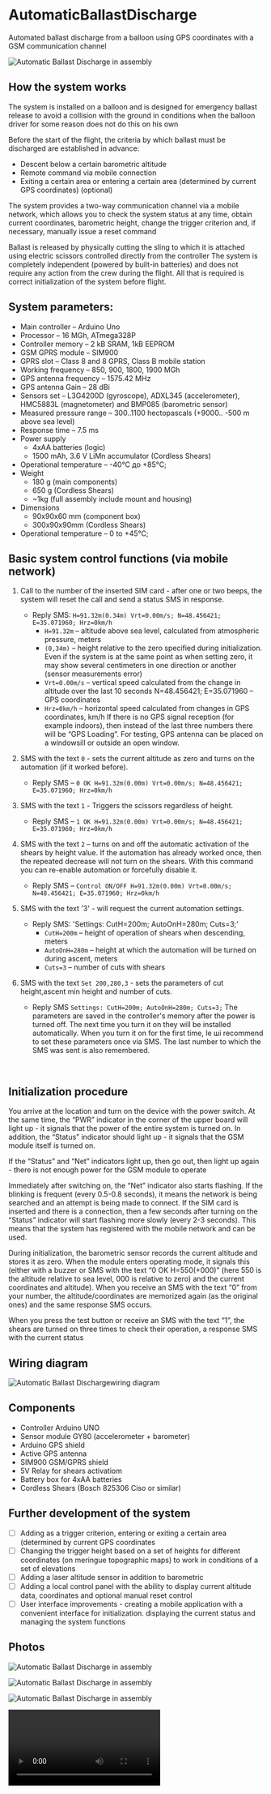 # AutomaticBallastDischarge
Automated ballast discharge from a balloon using GPS coordinates with a GSM communication channel

![Automatic Ballast Discharge in assembly](https://github.com/Brabn/AutomaticBallastDischarge/blob/main/Photos/AutomaticBallastDischarge.Assembled.jpg)

## How the system works
The system is installed on a balloon and is designed for emergency ballast release to avoid a collision with the ground in conditions when the balloon driver for some reason does not do this on his own

Before the start of the flight, the criteria by which ballast must be discharged are established in advance:
* Descent below a certain barometric altitude
* Remote command via mobile connection
* Exiting a certain area or entering a certain area (determined by current GPS coordinates) (optional)

The system provides a two-way communication channel via a mobile network, which allows you to check the system status at any time, obtain current coordinates, barometric height, change the trigger criterion and, if necessary, manually issue a reset command

Ballast is released by physically cutting the sling to which it is attached using electric scissors controlled directly from the controller
The system is completely independent (powered by built-in batteries) and does not require any action from the crew during the flight. All that is required is correct initialization of the system before flight.

## System parameters:
* Main controller		– Arduino Uno
* Processor 			– 16 MGh, ATmega328P
* Controller memory		– 2 kB SRAM, 1kB EEPROM
* GSM GPRS  module		– SIM900
* GPRS slot			– Class 8 and 8 GPRS, Class B mobile station
* Working frequency		– 850, 900, 1800, 1900 MGh
* GPS antenna frequency	– 1575.42 MHz
* GPS antenna Gain		–  28 dBi
* Sensors set			– L3G4200D (gyroscope), ADXL345 (accelerometer), HMC5883L (magnetometer) and BMP085 (barometric sensor)
* Measured pressure range	– 300..1100 hectopascals (+9000.. -500 m above sea level)
* Response time		– 7.5 ms
* Power supply
    - 4xAA batteries (logic)
    - 1500 mAh, 3.6 V LiMn accumulator (Cordless Shears)
* Operational temperature	– -40°C до +85°C;
* Weight
    - 180 g (main components)
    - 650 g (Cordless Shears)
    - ~1kg (full assembly include mount and housing) 
* Dimensions
    - 90x90x60 mm (component box)
    - 300x90x90mm (Cordless Shears)
* Operational temperature	– 0 to +45°C;

## Basic system control functions (via mobile network)
1. Call to the number of the inserted SIM card - after one or two beeps, the system will reset the call and send a status SMS in response.
   * Reply SMS: `H=91.32m(0.34m) Vrt=0.00m/s; N=48.456421; E=35.071960; Hrz=0km/h`
        + `H=91.32m` – altitude above sea level, calculated from atmospheric pressure, meters
        + `(0,34m)` – height relative to the zero specified during initialization. Even if the system is at the same point as when setting zero, it may show several centimeters in one direction or another (sensor measurements error)
        + `Vrt=0.00m/s` –  vertical speed calculated from the change in altitude over the last 10 seconds	N=48.456421; E=35.071960 – GPS coordinates 
        + `Hrz=0km/h` – horizontal speed calculated from changes in GPS coordinates, km/h
If there is no GPS signal reception (for example indoors), then instead of the last three numbers there will be “GPS Loading”. For testing, GPS antenna  can be placed on a windowsill or outside an open window.

1. SMS with the text `0` - sets the current altitude as zero and turns on the automation (if it worked before). 
   * Reply SMS – `0 OK H=91.32m(0.00m) Vrt=0.00m/s; N=48.456421; E=35.071960; Hrz=0km/h`

1. SMS with the text `1` - Triggers the scissors regardless of height. 
   * Reply SMS – `1 OK H=91.32m(0.00m) Vrt=0.00m/s; N=48.456421; E=35.071960; Hrz=0km/h`

1. SMS with the text `2` – turns on and off the automatic activation of the shears by height value. If the automation has already worked once, then the repeated decrease will not turn on the shears. With this command you can re-enable automation or forcefully disable it. 
   * Reply SMS – `Control ON/OFF H=91.32m(0.00m) Vrt=0.00m/s; N=48.456421; E=35.071960; Hrz=0km/h`

1. SMS with the text '3' - will request the current automation settings.
   * Reply SMS: 'Settings: CutH=200m; AutoOnH=280m; Cuts=3;'
        + `CutH=200m` – height of operation of shears when descending, meters
        + `AutoOnH=280m` – height at which the automation will be turned on during ascent, meters
        + `Cuts=3` – number of cuts with shears

1. SMS with the text `Set 200,280,3` - sets the parameters of cut height,ascent min height and number of cuts. 
    * Reply SMS `Settings: CutH=200m; AutoOnH=280m; Cuts=3;`
The parameters are saved in the controller's memory after the power is turned off. The next time you turn it on they will be installed automatically. When you turn it on for the first time, Iе ші recommend to set these parameters once via SMS. The last number to which the SMS was sent is also remembered.

 
## Initialization procedure
You arrive at the location and turn on the device with the power switch.
At the same time, the “PWR” indicator in the corner of the upper board will light up - it signals that the power of the entire system is turned on. In addition, the “Status” indicator should light up - it signals that the GSM module itself is turned on.

If the “Status” and “Net” indicators light up, then go out, then light up again - there is not enough power for the GSM module to operate

Immediately after switching on, the “Net” indicator also starts flashing. If the blinking is frequent (every 0.5-0.8 seconds), it means the network is being searched and an attempt is being made to connect. If the SIM card is inserted and there is a connection, then a few seconds after turning on the “Status” indicator will start flashing more slowly (every 2-3 seconds). This means that the system has registered with the mobile network and can be used.

During initialization, the barometric sensor records the current altitude and stores it as zero. When the module enters operating mode, it signals this (either with a buzzer or SMS with the text “0 OK H=550(+000)” (here 550 is the altitude relative to sea level, 000 is relative to zero) and the current coordinates and altitude). When you receive an SMS with the text “0” from your number, the altitude/coordinates are memorized again (as the original ones) and the same response SMS occurs.

When you press the test button or receive an SMS with the text “1”, the shears are turned on three times to check their operation, a response SMS with the current status

## Wiring diagram

![Automatic Ballast Dischargewiring diagram](https://github.com/Brabn/AutomaticBallastDischarge/blob/main/Wiring_diagram/AutomaticBallastDischarge.Wiring_diagram.png)
 
## Components
* Controller Arduino UNO 						
* Sensor module GY80 (accelerometer + barometer) 
* Arduino GPS shield			
* Active GPS antenna							
* SIM900 GSM/GPRS shield 				
* 5V Relay for shears activatiom 					
* Battery box for 4xАА batteries					
* Cordless Shears (Bosch 825306 Ciso or similar)

## Further development of the system
 - [ ] Adding as a trigger criterion, entering or exiting a certain area (determined by current GPS coordinates
 - [ ] Changing the trigger height based on a set of heights for different coordinates (on meringue topographic maps) to work in conditions of a set of elevations
 - [ ] Adding a laser altitude sensor in addition to barometric
 - [ ] Adding a local control panel with the ability to display current altitude data, coordinates and optional manual reset control
 - [ ] User interface improvements - creating a mobile application with a convenient interface for initialization. displaying the current status and managing the system functions

## Photos

![Automatic Ballast Discharge in assembly](https://github.com/Brabn/AutomaticBallastDischarge/blob/main/Photos/AutomaticBallastDischarge.Assembled.jpg)

![Automatic Ballast Discharge in assembly](https://github.com/Brabn/AutomaticBallastDischarge/blob/main/Photos/AutomaticBallastDischarge.Inside_case.jpg)

![Automatic Ballast Discharge in assembly](https://github.com/Brabn/AutomaticBallastDischarge/blob/main/Photos/AutomaticBallastDischarge.Main_boards.jpg)

![Automatic Ballast Discharge in assembly](https://github.com/Brabn/AutomaticBallastDischarge/blob/main/Photos/AutomaticBallastDischarge.Shears_test.3gp)


